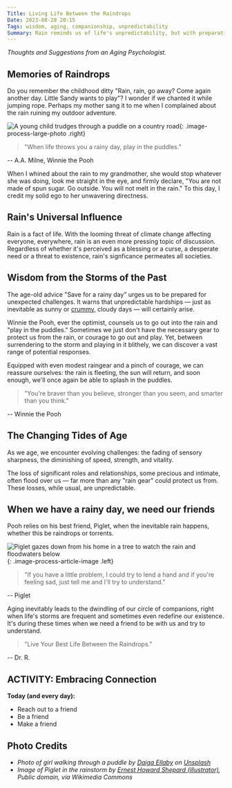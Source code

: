 ```yaml
---
Title: Living Life Between the Raindrops
Date: 2023-08-28 20:15
Tags: wisdom, aging, companionship, unpredictability
Summary: Rain reminds us of life's unpredictability, but with preparation and companionship, we can find joy between the challenges and embrace each moment.
---
```


_Thoughts and Suggestions from an Aging Psychologist._

## Memories of Raindrops

Do you remember the childhood ditty "Rain, rain, go away? Come again another day. Little Sandy wants to play"? I wonder if we chanted it while jumping rope. Perhaps my mother sang it to me when I complained about the rain ruining my outdoor adventure.

![A young child trudges through a puddle on a country road]({static}/images/daiga-ellaby-6JyG95hQIIM-unsplash.jpg){: .image-process-large-photo .right}

> "When life throws you a rainy day, play in the puddles."

-- A.A. Milne, Winnie the Pooh

When I whined about the rain to my grandmother, she would stop whatever she was doing, look me straight in the eye, and firmly declare, "You are not made of spun sugar. Go outside. You will not melt in the rain." To this day, I credit my solid ego to her unwavering directness.

## Rain's Universal Influence

Rain is a fact of life. With the looming threat of climate change affecting everyone, everywhere, rain is an even more pressing topic of discussion. Regardless of whether it's perceived as a blessing or a curse, a desperate need or a threat to existence, rain's signficance permeates all societies.

## Wisdom from the Storms of the Past

The age-old advice "Save for a rainy day" urges us to be prepared for unexpected challenges. It warns that unpredictable hardships — just as inevitable as sunny or [crummy]({filename}the_crummy_day_toolkit.md), cloudy days — will certainly arise.

Winnie the Pooh, ever the optimist, counsels us to go out into the rain and "play in the puddles." Sometimes we just don't have the necessary gear to protect us from the rain, or courage to go out and play. Yet, between surrendering to the storm and playing in it blithely, we can discover a vast range of potential responses.

Equipped with even modest raingear and a pinch of courage, we can reassure ourselves: the rain is fleeting, the sun will return, and soon enough, we'll once again be able to splash in the puddles.

> "You're braver than you believe, stronger than you seem, and smarter than you think."

-- Winnie the Pooh

## The Changing Tides of Age

As we age, we encounter evolving challenges: the fading of sensory sharpness, the diminishing of speed, strength, and vitality.

The loss of significant roles and relationships, some precious and intimate, often flood over us — far more than any "rain gear" could protect us from. These losses, while usual, are unpredictable.

## When we have a rainy day, we need our friends

Pooh relies on his best friend, Piglet, when the inevitable rain happens, whether this be raindrops or torrents.

![Piglet gazes down from his home in a tree to watch the rain and floodwaters below]({static}/images/winnie-the-pooh_146.png){: .image-process-article-image .left}

> "If you have a little problem, I could try to lend a hand and if you're feeling sad, just tell me and I'll try to understand."

-- Piglet

Aging inevitably leads to the dwindling of our circle of companions, right when life's storms are frequent and sometimes even redefine our existence. It's during these times when we need a friend to be with us and try to understand.

> "Live Your Best Life Between the Raindrops."

-- Dr. R.

## ACTIVITY: Embracing Connection

**Today (and every day):**

- Reach out to a friend
- Be a friend
- Make a friend

## Photo Credits

- _Photo of girl walking through a puddle by [Daiga Ellaby](https://unsplash.com/@daiga_ellaby) on [Unsplash](https://unsplash.com/photos/6JyG95hQIIM)_
- _Image of Piglet in the rainstorm by [Ernest Howard Shepard (illustrator)](https://commons.wikimedia.org/wiki/File:Winnie-the-Pooh_146.png), Public domain, via Wikimedia Commons_
